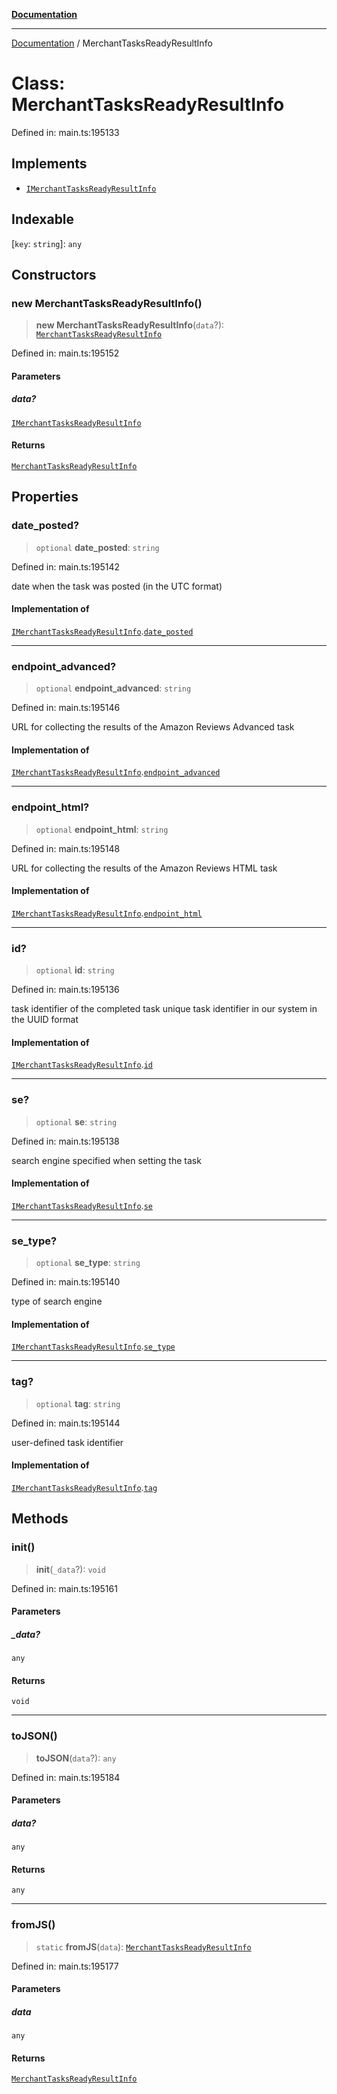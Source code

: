 [**Documentation**](../README.md)

***

[Documentation](../README.md) / MerchantTasksReadyResultInfo

# Class: MerchantTasksReadyResultInfo

Defined in: main.ts:195133

## Implements

- [`IMerchantTasksReadyResultInfo`](../interfaces/IMerchantTasksReadyResultInfo.md)

## Indexable

\[`key`: `string`\]: `any`

## Constructors

### new MerchantTasksReadyResultInfo()

> **new MerchantTasksReadyResultInfo**(`data`?): [`MerchantTasksReadyResultInfo`](MerchantTasksReadyResultInfo.md)

Defined in: main.ts:195152

#### Parameters

##### data?

[`IMerchantTasksReadyResultInfo`](../interfaces/IMerchantTasksReadyResultInfo.md)

#### Returns

[`MerchantTasksReadyResultInfo`](MerchantTasksReadyResultInfo.md)

## Properties

### date\_posted?

> `optional` **date\_posted**: `string`

Defined in: main.ts:195142

date when the task was posted (in the UTC format)

#### Implementation of

[`IMerchantTasksReadyResultInfo`](../interfaces/IMerchantTasksReadyResultInfo.md).[`date_posted`](../interfaces/IMerchantTasksReadyResultInfo.md#date_posted)

***

### endpoint\_advanced?

> `optional` **endpoint\_advanced**: `string`

Defined in: main.ts:195146

URL for collecting the results of the Amazon Reviews Advanced task

#### Implementation of

[`IMerchantTasksReadyResultInfo`](../interfaces/IMerchantTasksReadyResultInfo.md).[`endpoint_advanced`](../interfaces/IMerchantTasksReadyResultInfo.md#endpoint_advanced)

***

### endpoint\_html?

> `optional` **endpoint\_html**: `string`

Defined in: main.ts:195148

URL for collecting the results of the Amazon Reviews HTML task

#### Implementation of

[`IMerchantTasksReadyResultInfo`](../interfaces/IMerchantTasksReadyResultInfo.md).[`endpoint_html`](../interfaces/IMerchantTasksReadyResultInfo.md#endpoint_html)

***

### id?

> `optional` **id**: `string`

Defined in: main.ts:195136

task identifier of the completed task
unique task identifier in our system in the UUID format

#### Implementation of

[`IMerchantTasksReadyResultInfo`](../interfaces/IMerchantTasksReadyResultInfo.md).[`id`](../interfaces/IMerchantTasksReadyResultInfo.md#id)

***

### se?

> `optional` **se**: `string`

Defined in: main.ts:195138

search engine specified when setting the task

#### Implementation of

[`IMerchantTasksReadyResultInfo`](../interfaces/IMerchantTasksReadyResultInfo.md).[`se`](../interfaces/IMerchantTasksReadyResultInfo.md#se)

***

### se\_type?

> `optional` **se\_type**: `string`

Defined in: main.ts:195140

type of search engine

#### Implementation of

[`IMerchantTasksReadyResultInfo`](../interfaces/IMerchantTasksReadyResultInfo.md).[`se_type`](../interfaces/IMerchantTasksReadyResultInfo.md#se_type)

***

### tag?

> `optional` **tag**: `string`

Defined in: main.ts:195144

user-defined task identifier

#### Implementation of

[`IMerchantTasksReadyResultInfo`](../interfaces/IMerchantTasksReadyResultInfo.md).[`tag`](../interfaces/IMerchantTasksReadyResultInfo.md#tag)

## Methods

### init()

> **init**(`_data`?): `void`

Defined in: main.ts:195161

#### Parameters

##### \_data?

`any`

#### Returns

`void`

***

### toJSON()

> **toJSON**(`data`?): `any`

Defined in: main.ts:195184

#### Parameters

##### data?

`any`

#### Returns

`any`

***

### fromJS()

> `static` **fromJS**(`data`): [`MerchantTasksReadyResultInfo`](MerchantTasksReadyResultInfo.md)

Defined in: main.ts:195177

#### Parameters

##### data

`any`

#### Returns

[`MerchantTasksReadyResultInfo`](MerchantTasksReadyResultInfo.md)
